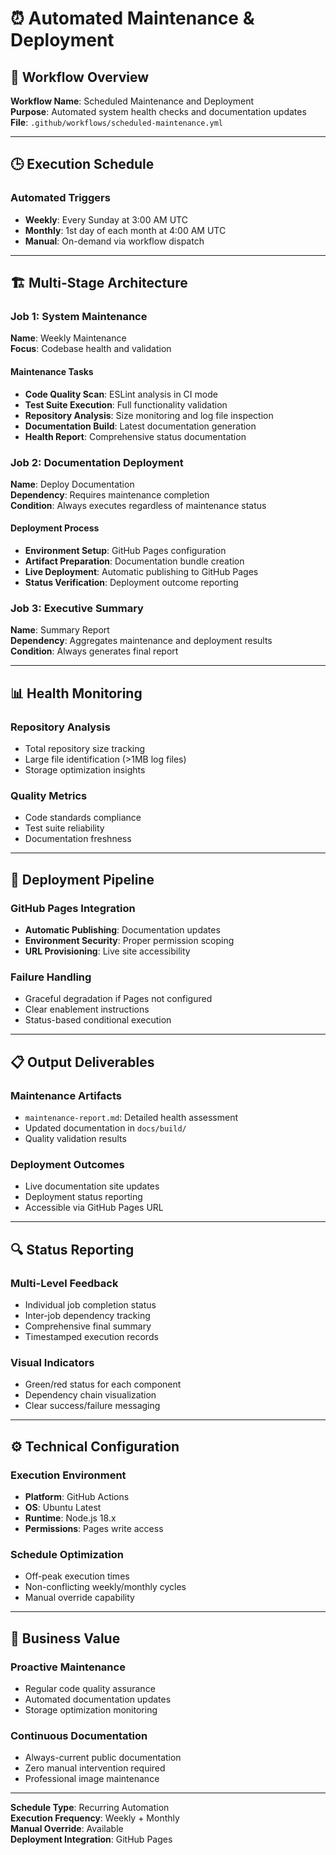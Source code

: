 # ⏰ Automated Maintenance & Deployment

## 🔄 Workflow Overview
**Workflow Name**: Scheduled Maintenance and Deployment  
**Purpose**: Automated system health checks and documentation updates  
**File**: `.github/workflows/scheduled-maintenance.yml`

---

## 🕒 Execution Schedule

### Automated Triggers
- **Weekly**: Every Sunday at 3:00 AM UTC
- **Monthly**: 1st day of each month at 4:00 AM UTC
- **Manual**: On-demand via workflow dispatch

---

## 🏗️ Multi-Stage Architecture

### Job 1: System Maintenance
**Name**: Weekly Maintenance  
**Focus**: Codebase health and validation

#### Maintenance Tasks
- **Code Quality Scan**: ESLint analysis in CI mode
- **Test Suite Execution**: Full functionality validation
- **Repository Analysis**: Size monitoring and log file inspection
- **Documentation Build**: Latest documentation generation
- **Health Report**: Comprehensive status documentation

### Job 2: Documentation Deployment  
**Name**: Deploy Documentation  
**Dependency**: Requires maintenance completion  
**Condition**: Always executes regardless of maintenance status

#### Deployment Process
- **Environment Setup**: GitHub Pages configuration
- **Artifact Preparation**: Documentation bundle creation
- **Live Deployment**: Automatic publishing to GitHub Pages
- **Status Verification**: Deployment outcome reporting

### Job 3: Executive Summary
**Name**: Summary Report  
**Dependency**: Aggregates maintenance and deployment results  
**Condition**: Always generates final report

---

## 📊 Health Monitoring

### Repository Analysis
- Total repository size tracking
- Large file identification (>1MB log files)
- Storage optimization insights

### Quality Metrics
- Code standards compliance
- Test suite reliability
- Documentation freshness

---

## 🚀 Deployment Pipeline

### GitHub Pages Integration
- **Automatic Publishing**: Documentation updates
- **Environment Security**: Proper permission scoping
- **URL Provisioning**: Live site accessibility

### Failure Handling
- Graceful degradation if Pages not configured
- Clear enablement instructions
- Status-based conditional execution

---

## 📋 Output Deliverables

### Maintenance Artifacts
- `maintenance-report.md`: Detailed health assessment
- Updated documentation in `docs/build/`
- Quality validation results

### Deployment Outcomes
- Live documentation site updates
- Deployment status reporting
- Accessible via GitHub Pages URL

---

## 🔍 Status Reporting

### Multi-Level Feedback
- Individual job completion status
- Inter-job dependency tracking
- Comprehensive final summary
- Timestamped execution records

### Visual Indicators
- Green/red status for each component
- Dependency chain visualization
- Clear success/failure messaging

---

## ⚙️ Technical Configuration

### Execution Environment
- **Platform**: GitHub Actions
- **OS**: Ubuntu Latest
- **Runtime**: Node.js 18.x
- **Permissions**: Pages write access

### Schedule Optimization
- Off-peak execution times
- Non-conflicting weekly/monthly cycles
- Manual override capability

---

## 🎯 Business Value

### Proactive Maintenance
- Regular code quality assurance
- Automated documentation updates
- Storage optimization monitoring

### Continuous Documentation
- Always-current public documentation
- Zero manual intervention required
- Professional image maintenance

---

**Schedule Type**: Recurring Automation  
**Execution Frequency**: Weekly + Monthly  
**Manual Override**: Available  
**Deployment Integration**: GitHub Pages

